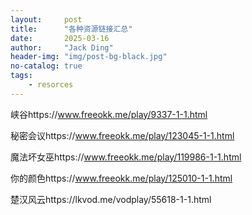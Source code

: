 ```yaml
---
layout:     post
title:      "各种资源链接汇总"
date:       2025-03-16
author:     "Jack Ding"
header-img: "img/post-bg-black.jpg"
no-catalog: true
tags:
    - resorces
---
```


峡谷https://www.freeokk.me/play/9337-1-1.html

秘密会议https://www.freeokk.me/play/123045-1-1.html

魔法坏女巫https://www.freeokk.me/play/119986-1-1.html

你的颜色https://www.freeokk.me/play/125010-1-1.html

楚汉风云https://lkvod.me/vodplay/55618-1-1.html